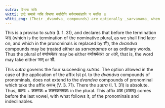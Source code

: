 ```yaml
---
sutra: विभाषा जसि
vRtti: द्वन्द्वे समासे जसि विभाषा सर्वादीनि सर्वनामसंज्ञानि न भवन्ति ॥
vRtti_eng: (Their _dvandva_ compounds) are optionally _sarvanama_ when the nominative plural termination _jas_ follows.
---
```

This is a proviso to _sutra_ (I. 1. 31), and declares that before the termination जस् (which is the termination of the nominative plural, as we shall find later on, and which in the pronominals is replaced by शी), the _dvandva_ compounds may be treated either as _sarvanamas_ or as ordinary words. Thus the plural of वर्णाश्रमेतर may be either  वर्णाश्रमेतराः or ०तरे, that is, the word may take either जस् or शी.

This _sutra_ governs the four succeeding _sutras_. The option allowed in the case of the application of the affix Ist pl. to the _dvandva_ compounds of pronominals, does not extend to the _dvandva_ compounds of pronominal which take the affix अकच् (V. 3. 71). There the _sutra_ (I. 1. 31) is absolute. Thus, कतरः + कतमकः = कतरकतमकाः in the plural. This affix अक (अकच्) comes before the last vowel, with what follows it, of the pronominals and indeclinables.

